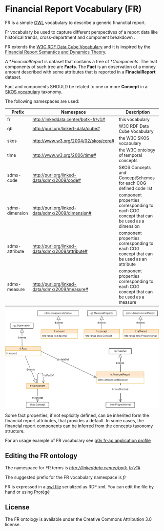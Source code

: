 Financial Report Vocabulary (FR)
=================================

FR is a simple [OWL](https://www.w3.org/TR/owl2-primer/) vocabulary to describe a generic financtial report.

Fr vocabulary be used to capture different perspectives of a report data like historical trends, cross-department and component breakdown . 

FR extends the [W3C RDF Data Cube Vocabulary](https://www.w3.org/TR/vocab-data-cube) and it is inspired by the [Financial Report Semantics and Dynamics Theory](doc/Theory-2017-06-26.pdf). 

A **FinancialReport* is dataset that contains a tree of **Components*. The leaf components of such tree are **Facts**.
The **Fact** is an observation of a money amount described with some attributes that is reported in a **FinacialReport** dataset.

Fact and components SHOULD be related to one or more **Concept** in a  [SKOS vocabulary](https://www.w3.org/TR/skos-primer) taxonomy.

The following namespaces are used:

Prefix	        | Namespace	 | Description
--------------- | ------------------------------------------------- | ----------------
fr              | http://linkeddata.center/botk-fr/v1#              | this vocabulary
qb              | http://purl.org/linked-data/cube#                 | W3C RDF Data Cube Vocabulary
skos            | http://www.w3.org/2004/02/skos/core#              | the W3C SKOS vocabulary
time            | http://www.w3.org/2006/time#                      | the W3C ontology of temporal concepts
sdmx-code	    | http://purl.org/linked-data/sdmx/2009/code#	    | SKOS Concepts and ConceptSchemes for each COG defined code list
sdmx-dimension	| http://purl.org/linked-data/sdmx/2009/dimension#	| component properties corresponding to each COG concept that can be used as a dimension
sdmx-attribute	| http://purl.org/linked-data/sdmx/2009/attribute#	| component properties corresponding to each COG concept that can be used as an attribute
sdmx-measure	| http://purl.org/linked-data/sdmx/2009/measure#	| component properties corresponding to each COG concept that can be used as a measure


![FR UML diagram](doc/uml-diagram.png)

Some fact properties, if not explicitly defined, can be inherited form the financial report attributes, that provides a default. In some cases, the financial report components can be inferred from the concepts taxonomy structure.

For an usage example of FR vocabulary see [g0v fr-ap application profile](https://github.com/g0v-it/fr-ap)

## Editing the FR ontology

The namespace for FR terms is *http://linkeddata.center/botk-fr/v1#*

The suggested prefix for the FR vocabulary namespace is *fr*

FR is expressed in a [owl file](fr.owl) serialized as RDF xml. You can edit the file by hand or using [Protégé](https://protege.stanford.edu/)

## License

The FR ontology is available under the Creative Commons Attribution 3.0 license.
